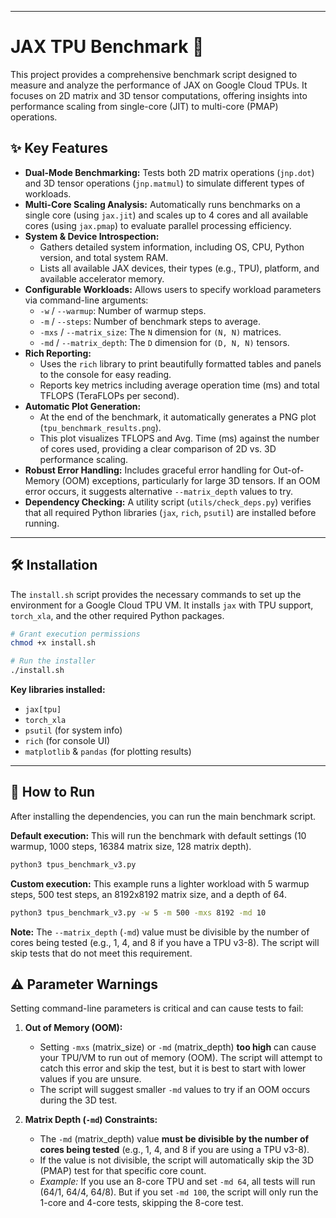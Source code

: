 
-----

# JAX TPU Benchmark 🚀

This project provides a comprehensive benchmark script designed to measure and analyze the performance of JAX on Google Cloud TPUs. It focuses on 2D matrix and 3D tensor computations, offering insights into performance scaling from single-core (JIT) to multi-core (PMAP) operations.

## ✨ Key Features

  * **Dual-Mode Benchmarking:** Tests both 2D matrix operations (`jnp.dot`) and 3D tensor operations (`jnp.matmul`) to simulate different types of workloads.
  * **Multi-Core Scaling Analysis:** Automatically runs benchmarks on a single core (using `jax.jit`) and scales up to 4 cores and all available cores (using `jax.pmap`) to evaluate parallel processing efficiency.
  * **System & Device Introspection:**
      * Gathers detailed system information, including OS, CPU, Python version, and total system RAM.
      * Lists all available JAX devices, their types (e.g., TPU), platform, and available accelerator memory.
  * **Configurable Workloads:** Allows users to specify workload parameters via command-line arguments:
      * `-w` / `--warmup`: Number of warmup steps.
      * `-m` / `--steps`: Number of benchmark steps to average.
      * `-mxs` / `--matrix_size`: The `N` dimension for `(N, N)` matrices.
      * `-md` / `--matrix_depth`: The `D` dimension for `(D, N, N)` tensors.
  * **Rich Reporting:**
      * Uses the `rich` library to print beautifully formatted tables and panels to the console for easy reading.
      * Reports key metrics including average operation time (ms) and total TFLOPS (TeraFLOPs per second).
  * **Automatic Plot Generation:**
      * At the end of the benchmark, it automatically generates a PNG plot (`tpu_benchmark_results.png`).
      * This plot visualizes TFLOPS and Avg. Time (ms) against the number of cores used, providing a clear comparison of 2D vs. 3D performance scaling.
  * **Robust Error Handling:** Includes graceful error handling for Out-of-Memory (OOM) exceptions, particularly for large 3D tensors. If an OOM error occurs, it suggests alternative `--matrix_depth` values to try.
  * **Dependency Checking:** A utility script (`utils/check_deps.py`) verifies that all required Python libraries (`jax`, `rich`, `psutil`) are installed before running.

-----

## 🛠️ Installation

The `install.sh` script provides the necessary commands to set up the environment for a Google Cloud TPU VM. It installs `jax` with TPU support, `torch_xla`, and the other required Python packages.

```bash
# Grant execution permissions
chmod +x install.sh

# Run the installer
./install.sh
```

**Key libraries installed:**

  * `jax[tpu]`
  * `torch_xla`
  * `psutil` (for system info)
  * `rich` (for console UI)
  * `matplotlib` & `pandas` (for plotting results)

-----

## 🚀 How to Run

After installing the dependencies, you can run the main benchmark script.

**Default execution:**
This will run the benchmark with default settings (10 warmup, 1000 steps, 16384 matrix size, 128 matrix depth).

```bash
python3 tpus_benchmark_v3.py
```

**Custom execution:**
This example runs a lighter workload with 5 warmup steps, 500 test steps, an 8192x8192 matrix size, and a depth of 64.

```bash
python3 tpus_benchmark_v3.py -w 5 -m 500 -mxs 8192 -md 10
```

**Note:** The `--matrix_depth` (`-md`) value must be divisible by the number of cores being tested (e.g., 1, 4, and 8 if you have a TPU v3-8). The script will skip tests that do not meet this requirement.


## ⚠️ Parameter Warnings

Setting command-line parameters is critical and can cause tests to fail:

1.  **Out of Memory (OOM):**

      * Setting `-mxs` (matrix\_size) or `-md` (matrix\_depth) **too high** can cause your TPU/VM to run out of memory (OOM). The script will attempt to catch this error and skip the test, but it is best to start with lower values if you are unsure.
      * The script will suggest smaller `-md` values to try if an OOM occurs during the 3D test.

2.  **Matrix Depth (`-md`) Constraints:**

      * The `-md` (matrix\_depth) value **must be divisible by the number of cores being tested** (e.g., 1, 4, and 8 if you are using a TPU v3-8).
      * If the value is not divisible, the script will automatically skip the 3D (PMAP) test for that specific core count.
      * *Example:* If you use an 8-core TPU and set `-md 64`, all tests will run (64/1, 64/4, 64/8). But if you set `-md 100`, the script will only run the 1-core and 4-core tests, skipping the 8-core test.
